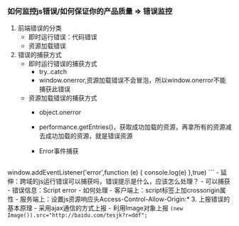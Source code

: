### 如何监控js错误/如何保证你的产品质量 =>  错误监控

1. 前端错误的分类
    - 即时运行错误：代码错误
    - 资源加载错误
2. 错误的捕获方式
    - 即时运行错误的捕获方式
        - try..catch
        - window.onerror,资源加载错误不会冒泡，所以window.onerror不能捕获此错误
    - 资源加载错误的捕获方式
        - object.onerror
        - performance.getEntries()，获取成功加载的资源，再拿所有的资源减去成功加载的资源，就是错误资源
        - Error事件捕获

            ```
window.addEventListener('error',function (e) {
                console.log(e)
            },true)
            ```
    - 延伸：跨域的js运行错误可以捕获吗，错误提示是什么，应该怎么处理？
        - 可以捕获
        - 错误信息：Script error
        - 如何处理
            - 客户端上：script标签上加crossorigin属性
            - 服务端上：设置js资源响应头Access-Control-Allow-Origin:*
3. 上报错误的基本原理
    - 采用ajax通信的方式上报
    - 利用Image对象上报
        `(new Image()).src="http://baidu.com/tesjk?r=ddf";`
